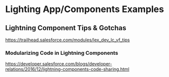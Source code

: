 # Lighting App/Components Examples

## Lightning Component Tips & Gotchas
  https://trailhead.salesforce.com/modules/lex_dev_lc_vf_tips

### Modularizing Code in Lightning Components
  https://developer.salesforce.com/blogs/developer-relations/2016/12/lightning-components-code-sharing.html
